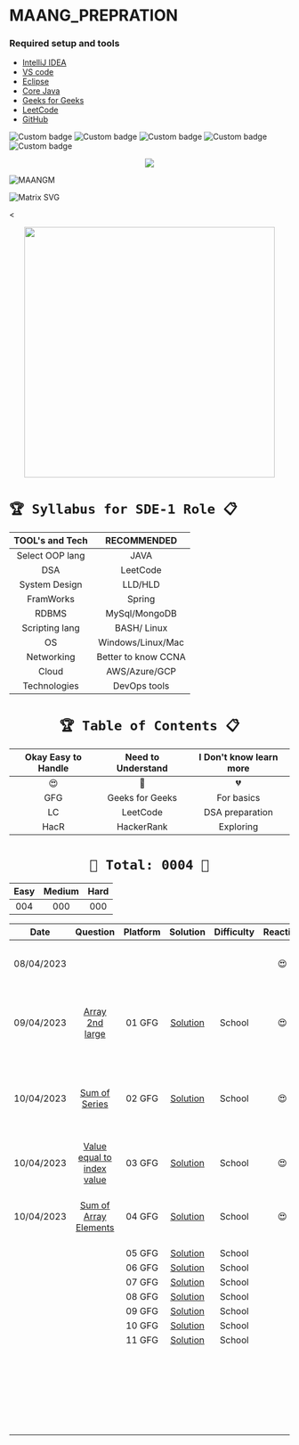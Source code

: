 # MAANG_PREPRATION




### Required setup and tools

- [IntelliJ IDEA ](https://www.jetbrains.com/idea/)
- [VS code](https://code.visualstudio.com/)
- [Eclipse](https://www.eclipse.org/)
- [Core Java](https://docs.oracle.com/en/java/)
- [Geeks for Geeks](https://practice.geeksforgeeks.org/home)
- [LeetCode](https://leetcode.com/)
- [GitHub](https://github.com/)





![Custom badge](https://img.shields.io/badge/Repo-Started-brightgreen)   ![Custom badge](https://img.shields.io/badge/MAANG-Prepration-ff69b4)
![Custom badge](https://img.shields.io/badge/ARRAYS-Started-green)      ![Custom badge](https://img.shields.io/badge/LinkedList-NotYet-yellow)
![Custom badge](https://img.shields.io/badge/YOGESH-OnDuty-ff69b4)





<p align="center">
    <a href="https://github.com/yogeshjoga/MAANG_PREPRATION#readme" target="_blank"> <img src="https://readme-typing-svg.herokuapp.com?font=Tourney&center=true&vCenter=true&color=2CFF00&size=65&pause=750&width=1280&height=80&lines=The+Complete+MAANG+Preparation"/> </a>
</p>




![MAANGM](https://user-images.githubusercontent.com/36118169/230730170-3574e442-8073-45bf-a91a-4ed2f299b859.gif)

![Matrix SVG](https://raw.githubusercontent.com/rodrigograca31/rodrigograca31/master/matrix.svg)

<

<p align="center">
    <img src="https://readme-jokes.vercel.app/api" width="450px" />
</p>


# `🏆 Syllabus for SDE-1 Role 📋`


| TOOL's and Tech |     RECOMMENDED     | 
|:---------------:|:-------------------:|
| Select OOP lang |        JAVA         |  
|       DSA       |      LeetCode       |  
|  System Design  |       LLD/HLD       |  
|    FramWorks    |       Spring        | 
|      RDBMS      |    MySql/MongoDB    |  
| Scripting lang  |     BASH/ Linux     | 
|       OS        |  Windows/Linux/Mac  | 
|   Networking    | Better to know CCNA | 
|      Cloud      |    AWS/Azure/GCP    | 
|  Technologies   |    DevOps tools     | 



 <div align="center">

# `🏆 Table of Contents 📋`

| Okay Easy to Handle | Need to Understand | I Don't know learn more |
|:-------------------:|:------------------:|:-----------------------:|
|         😍          |         🥵         |           💔            |
|         GFG         |  Geeks for Geeks   |       For basics        |
|         LC          |      LeetCode      |     DSA preparation     |
|        HacR         |     HackerRank     |        Exploring        |


# ` 💝 Total: 0004 💝 `

| Easy | Medium | Hard |
|:----:|:------:|:----:|
| 004  |  000   | 000  |


|    Date    |                      Question                      | Platform |            Solution             | Difficulty |  Reaction  |                           Description                           |
|:----------:|:--------------------------------------------------:|:--------:|:-------------------------------:|:----------:|:----------:|:---------------------------------------------------------------:|
| 08/04/2023 |                                                    |          |                                 |            |     😍     |               Ntg solved today just setup the env               |
| 09/04/2023 |       [Array 2nd large](https://rb.gy/1ijnm)       |  01 GFG  | [Solution](https://rb.gy/8fab9) |   School   |     😍     | with out sort the array need to solve this problem little hard! |           
| 10/04/2023 |        [Sum of Series](https://rb.gy/qssid)        |  02 GFG  | [Solution](https://rb.gy/8fab9) |   School   |     😍     |  Need to know about MATH formula to solve lets understand math  |   
| 10/04/2023 | [Value equal to index value](https://rb.gy/3dkql)  |  03 GFG  | [Solution](https://rb.gy/8fab9) |   School   |     😍     |                Understand concept and dry it...                 |   
| 10/04/2023 |    [Sum of Array Elements](https://rb.gy/cwkkk)    |  04 GFG  | [Solution](https://rb.gy/8fab9) |   School   |     😍     |               sum of array elements -easy problem               |
|            |                                                    |  05 GFG  | [Solution](https://rb.gy/8fab9) |   School   |            |                                                                 |   
|            |                                                    |  06 GFG  | [Solution](https://rb.gy/8fab9) |   School   |            |                                                                 |   
|            |                                                    |  07 GFG  | [Solution](https://rb.gy/8fab9) |   School   |            |                                                                 |   
|            |                                                    |  08 GFG  | [Solution](https://rb.gy/8fab9) |   School   |            |                                                                 |   
|            |                                                    |  09 GFG  | [Solution](https://rb.gy/8fab9) |   School   |            |                                                                 |   
|            |                                                    |  10 GFG  | [Solution](https://rb.gy/8fab9) |   School   |            |                                                                 |   
|            |                                                    |  11 GFG  | [Solution](https://rb.gy/8fab9) |   School   |            |                                                                 |   
|            |                                                    |          |                                 |            |            |                                                                 |   
|            |                                                    |          |                                 |            |            |                                                                 |   
|            |                                                    |          |                                 |            |            |                                                                 |   
|            |                                                    |          |                                 |            |            |                                                                 |   
|            |                                                    |          |                                 |            |            |                                                                 |   
|            |                                                    |          |                                 |            |            |                                                                 |   
|            |                                                    |          |                                 |            |            |                                                                 |   
|            |                                                    |          |                                 |            |            |                                                                 |   
|            |                                                    |          |                                 |            |            |                                                                 |   
|            |                                                    |          |                                 |            |            |                                                                 |   
|            |                                                    |          |                                 |            |            |                                                                 |   
|            |                                                    |          |                                 |            |            |                                                                 |   
|            |                                                    |          |                                 |            |            |                                                                 |   
|            |                                                    |          |                                 |            |            |                                                                 |   
|            |                                                    |          |                                 |            |            |                                                                 |   
|            |                                                    |          |                                 |            |            |                                                                 |   
|            |                                                    |          |                                 |            |            |                                                                 |   
|            |                                                    |          |                                 |            |            |                                                                 |   
|            |                                                    |          |                                 |            |            |                                                                 |   
|            |                                                    |          |                                 |            |            |                                                                 |   
|            |                                                    |          |                                 |            |            |                                                                 |   
|            |                                                    |          |                                 |            |            |                                                                 |   
|            |                                                    |          |                                 |            |            |                                                                 |   
|            |                                                    |          |                                 |            |            |                                                                 |   
|            |                                                    |          |                                 |            |            |                                                                 |   
|            |                                                    |          |                                 |            |            |                                                                 |   



</div>




